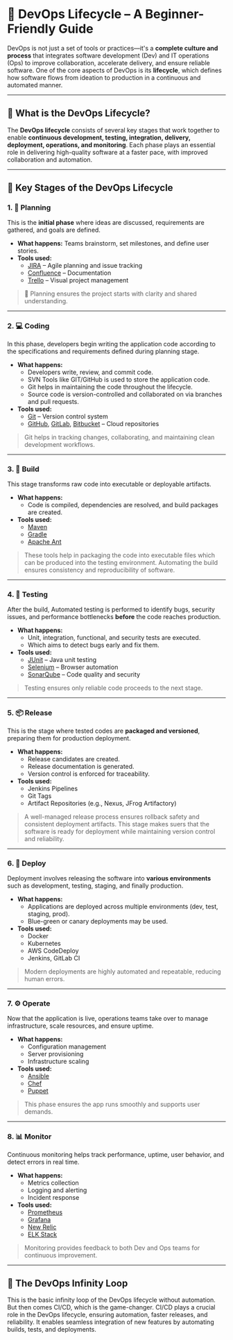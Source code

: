 # 📘 DevOps Lifecycle – A Beginner-Friendly Guide

DevOps is not just a set of tools or practices—it's a **complete culture and process** that integrates software development (Dev) and IT operations (Ops) to improve collaboration, accelerate delivery, and ensure reliable software.
One of the core aspects of DevOps is its **lifecycle**, which defines how software flows from ideation to production in a continuous and automated manner.

---

## 🔁 What is the DevOps Lifecycle?

The **DevOps lifecycle** consists of several key stages that work together to enable **continuous development, testing, integration, delivery, deployment, operations, and monitoring**.
Each phase plays an essential role in delivering high-quality software at a faster pace, with improved collaboration and automation.

---

## 🧩 Key Stages of the DevOps Lifecycle

### 1. 📝 Planning

This is the **initial phase** where ideas are discussed, requirements are gathered, and goals are defined.

- **What happens:** Teams brainstorm, set milestones, and define user stories.
- **Tools used:**  
  - [JIRA](https://www.atlassian.com/software/jira) – Agile planning and issue tracking  
  - [Confluence](https://www.atlassian.com/software/confluence) – Documentation  
  - [Trello](https://trello.com) – Visual project management

> 🧠 Planning ensures the project starts with clarity and shared understanding.

---

### 2. 💻 Coding

In this phase, developers begin writing the application code according to the specifications and requirements defined during planning stage.

- **What happens:**  
  - Developers write, review, and commit code.
  - SVN Tools like GIT/GitHub is used to store the application code.
  - Git helps in maintaining the code throughout the lifecycle.
  - Source code is version-controlled and collaborated on via branches and pull requests.
- **Tools used:**  
  - [Git](https://git-scm.com/) – Version control system  
  - [GitHub](https://github.com), [GitLab](https://gitlab.com), [Bitbucket](https://bitbucket.org) – Cloud repositories

> Git helps in tracking changes, collaborating, and maintaining clean development workflows.

---

### 3. 🧱 Build

This stage transforms raw code into executable or deployable artifacts.

- **What happens:**  
  - Code is compiled, dependencies are resolved, and build packages are created.
- **Tools used:**  
  - [Maven](https://maven.apache.org)  
  - [Gradle](https://gradle.org)  
  - [Apache Ant](https://ant.apache.org)

> These tools help in packaging the code into executable files which can be produced into the testing environment.
> Automating the build ensures consistency and reproducibility of software.

---

### 4. 🧪 Testing

After the build, Automated testing is performed to identify bugs, security issues, and performance bottlenecks **before** the code reaches production.

- **What happens:**  
  - Unit, integration, functional, and security tests are executed.
  - Which aims to detect bugs early and fix them.
- **Tools used:**  
  - [JUnit](https://junit.org) – Java unit testing  
  - [Selenium](https://www.selenium.dev) – Browser automation  
  - [SonarQube](https://www.sonarsource.com) – Code quality and security

> Testing ensures only reliable code proceeds to the next stage.

---

### 5. 📦 Release

This is the stage where tested codes are **packaged and versioned**, preparing them for production deployment.

- **What happens:**  
  - Release candidates are created.
  - Release documentation is generated.
  - Version control is enforced for traceability.
- **Tools used:**  
  - Jenkins Pipelines  
  - Git Tags  
  - Artifact Repositories (e.g., Nexus, JFrog Artifactory)

> A well-managed release process ensures rollback safety and consistent deployment artifacts.
> This stage makes suers that the software is ready for deployment while maintaining version control and reliability.

---

### 6. 🚀 Deploy

Deployment involves releasing the software into **various environments** such as development, testing, staging, and finally production.

- **What happens:**  
  - Applications are deployed across multiple environments (dev, test, staging, prod).
  - Blue-green or canary deployments may be used.
- **Tools used:**  
  - Docker  
  - Kubernetes  
  - AWS CodeDeploy  
  - Jenkins, GitLab CI

> Modern deployments are highly automated and repeatable, reducing human errors.

---

### 7. ⚙️ Operate

Now that the application is live, operations teams take over to manage infrastructure, scale resources, and ensure uptime.

- **What happens:**  
  - Configuration management
  - Server provisioning
  - Infrastructure scaling
- **Tools used:**  
  - [Ansible](https://www.ansible.com)  
  - [Chef](https://www.chef.io)  
  - [Puppet](https://puppet.com)

> This phase ensures the app runs smoothly and supports user demands.

---

### 8. 📊 Monitor

Continuous monitoring helps track performance, uptime, user behavior, and detect errors in real time.

- **What happens:**  
  - Metrics collection
  - Logging and alerting
  - Incident response
- **Tools used:**  
  - [Prometheus](https://prometheus.io)  
  - [Grafana](https://grafana.com)  
  - [New Relic](https://newrelic.com)  
  - [ELK Stack](https://www.elastic.co/what-is/elk-stack)

> Monitoring provides feedback to both Dev and Ops teams for continuous improvement.

---

## 🔄 The DevOps Infinity Loop

This is the basic infinity loop of the DevOps lifecycle without automation. 
But then comes CI/CD, which is the game-changer.
CI/CD plays a crucial role in the DevOps lifecycle, ensuring automation, faster releases, and reliability. 
It enables seamless integration of new features by automating builds, tests, and deployments.



